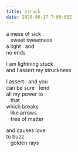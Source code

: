 ```yaml
---
title: struck
date: 2020-06-17 7:00:00Z
---
```

 
a mess of sick  
&nbsp;&nbsp;&nbsp;sweet sweetness  
a light&nbsp;&nbsp;&nbsp;and  
no ends  

I am lightning stuck  
and I assert my struckness  

I assert&nbsp;&nbsp;&nbsp;and you  
can be sure&nbsp;&nbsp;&nbsp;lend  
all my power to  
&nbsp;&nbsp;&nbsp;that  
which breaks  
&nbsp;&nbsp;&nbsp;like arrows  
&nbsp;&nbsp;&nbsp;free of matter  

and causes love  
to buzz  
&nbsp;&nbsp;&nbsp;golden rays  